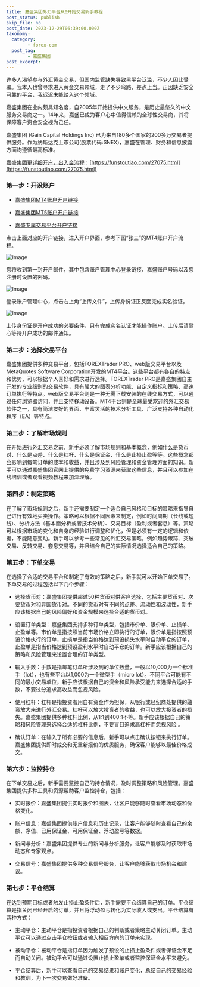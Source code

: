 ```yaml
---
title: 嘉盛集团外汇平台从0开始交易新手教程
post_status: publish
skip_file: no
post_date: 2023-12-29T06:39:00.000Z
taxonomy:
  category:
        - forex-com
  post_tag:
        - 嘉盛集团
post_excerpt: 
---
```

许多人渴望参与外汇黄金交易，但国内监管缺失导致黑平台泛滥，不少人因此受骗。我本人也曾寻求进入黄金交易领域，走了不少弯路，差点上当。正因缺乏安全可靠的平台，我迟迟未能踏入这个领域。

嘉盛集团在业内颇具知名度，自2005年开始提供中文服务，是历史最悠久的中文服务交易商之一。14年来，嘉盛已成为客户心中值得信赖的全球性交易商，其将保障客户资金安全视为己任。

嘉盛集团 (Gain Capital Holdings Inc) 已为来自180多个国家的200多万交易者提供服务。作为纳斯达克上市公司(股票代码:SNEX)，嘉盛在管理、财务和信息披露方面均遵循最高标准。

[嘉盛集团更详细开户，出入金流程](https://funstoutiao.com/27075.html)：[https://funstoutiao.com/27075.html](https://funstoutiao.com/27075.html)

### 第一步：开设账户

* [嘉盛集团MT4账户开户链接](https://s.ssgg.net/jsmt4)

* [嘉盛集团MT5账户开户链接](https://s.ssgg.net/jsmt5)

* [嘉盛专属交易平台开户链接](https://s.ssgg.net/js)

点击上面对应的开户链接，进入开户界面，参考下图“张三”的MT4账户开户流程。

![Image](https://prod-files-secure.s3.us-west-2.amazonaws.com/39ed1227-6d7d-4570-be36-9ccd4a2c4241/7a167aea-686b-400d-af59-4e18eb607a40/640.png?X-Amz-Algorithm=AWS4-HMAC-SHA256&X-Amz-Content-Sha256=UNSIGNED-PAYLOAD&X-Amz-Credential=ASIAZI2LB4663VP5MCI4%2F20250904%2Fus-west-2%2Fs3%2Faws4_request&X-Amz-Date=20250904T221308Z&X-Amz-Expires=3600&X-Amz-Security-Token=IQoJb3JpZ2luX2VjEP7%2F%2F%2F%2F%2F%2F%2F%2F%2F%2FwEaCXVzLXdlc3QtMiJHMEUCIQDWxFcrvLDSXZDMnk%2Fa3u69EU5exBRfM1BEMbacuKCqcQIgfYcdTH80VGtIZHXc%2BV7CHm6Pd6RBpKCtPRE4pyvKP3Uq%2FwMIZxAAGgw2Mzc0MjMxODM4MDUiDK%2F2UN4I0fIQfRV0kircAzm5GAQT2%2Bi5KChl7aV5s9V7MztYZCwSzGf%2FyMAaH%2FidHXIU9PuwMsZA0V%2B59L0dErSHaB2SDN7BnIahOtFaQsK0jApMNzQwANDKnBgz%2Bda%2Fd%2FZcnZUPk0aY%2BbPmqyzp06dtgcjujXJzaBB0M2XM2HgABgzARVnCt8v%2B66HDF3MweueFJ458R1UbuDxLgoO%2BlXTioy5xfbotAuSmqdvOVZ0wPazRhQE8IE6yGpZZNzHaTxLkEy7f0VGFqsVZ6ebEWGj%2BDFAAK%2BkEPgxQe6vJkkOejZmaBe2sxg17sHZVLq6c7v95y18ec5aYE%2B%2FwHxX3jpHYvgZUus4L8Q6M9uK6k7w4AB0pQko4RnSpQOJhHwfhJnLNya0PCHAsqNVtm8Mc7K7uRsWZGprSlto52mZ3mQmFPL5dSCZKeeVykh5ICDAfNY2JUonkzzJ9vHI1PRlLox5rQqHVr1DNRjKaNhuLFzKooe9IJAzq5v%2B7OC8ogeMrCYIxgKEnEIc5pYND4N2afseHfdD9b6YMQu1Qyuf%2B1iaLmLfliZQ8PiFOWkMvkLeB3Jv2HiiN%2BIOitoLvXRNpgS1PegBCBPo0WS2ni74obiF8zix28mlGdl%2FIWsJBlzOuTYJFw0WIW0e7n5sbMKWc6MUGOqUBlldsL1GyY%2F3nAjvIApTWxUnoEpABpK8%2FAVYXSjEO42fWvKWtzd9ezS%2BF8Bas1y50pPNHd4MP%2FvhuZtlyDoawjt8%2BDqwjExp0iDbIEWp6R5iniuSnU50epL0p7Zogxx%2BFxtrQY4NKri4FmX8EIE1rfwGTg3R%2FMo7vvJ6KXh5tnT5gIifg2TkpFVzv8ngmXzFG6BZw3tP2crE2GPk6csQTvYlkyIR4&X-Amz-Signature=e466ffae6b4530a92325a8100f4d0ed47d8f1396cb40ef7bd0cb5892b7d0ab44&X-Amz-SignedHeaders=host&x-amz-checksum-mode=ENABLED&x-id=GetObject)

您将收到第一封开户邮件，其中包含账户管理中心登录链接、嘉盛账户号码以及您注册时设置的密码。

![Image](https://prod-files-secure.s3.us-west-2.amazonaws.com/39ed1227-6d7d-4570-be36-9ccd4a2c4241/eaa1c6b3-2877-4284-a0e1-530e222c27fb/image.png?X-Amz-Algorithm=AWS4-HMAC-SHA256&X-Amz-Content-Sha256=UNSIGNED-PAYLOAD&X-Amz-Credential=ASIAZI2LB4663VP5MCI4%2F20250904%2Fus-west-2%2Fs3%2Faws4_request&X-Amz-Date=20250904T221308Z&X-Amz-Expires=3600&X-Amz-Security-Token=IQoJb3JpZ2luX2VjEP7%2F%2F%2F%2F%2F%2F%2F%2F%2F%2FwEaCXVzLXdlc3QtMiJHMEUCIQDWxFcrvLDSXZDMnk%2Fa3u69EU5exBRfM1BEMbacuKCqcQIgfYcdTH80VGtIZHXc%2BV7CHm6Pd6RBpKCtPRE4pyvKP3Uq%2FwMIZxAAGgw2Mzc0MjMxODM4MDUiDK%2F2UN4I0fIQfRV0kircAzm5GAQT2%2Bi5KChl7aV5s9V7MztYZCwSzGf%2FyMAaH%2FidHXIU9PuwMsZA0V%2B59L0dErSHaB2SDN7BnIahOtFaQsK0jApMNzQwANDKnBgz%2Bda%2Fd%2FZcnZUPk0aY%2BbPmqyzp06dtgcjujXJzaBB0M2XM2HgABgzARVnCt8v%2B66HDF3MweueFJ458R1UbuDxLgoO%2BlXTioy5xfbotAuSmqdvOVZ0wPazRhQE8IE6yGpZZNzHaTxLkEy7f0VGFqsVZ6ebEWGj%2BDFAAK%2BkEPgxQe6vJkkOejZmaBe2sxg17sHZVLq6c7v95y18ec5aYE%2B%2FwHxX3jpHYvgZUus4L8Q6M9uK6k7w4AB0pQko4RnSpQOJhHwfhJnLNya0PCHAsqNVtm8Mc7K7uRsWZGprSlto52mZ3mQmFPL5dSCZKeeVykh5ICDAfNY2JUonkzzJ9vHI1PRlLox5rQqHVr1DNRjKaNhuLFzKooe9IJAzq5v%2B7OC8ogeMrCYIxgKEnEIc5pYND4N2afseHfdD9b6YMQu1Qyuf%2B1iaLmLfliZQ8PiFOWkMvkLeB3Jv2HiiN%2BIOitoLvXRNpgS1PegBCBPo0WS2ni74obiF8zix28mlGdl%2FIWsJBlzOuTYJFw0WIW0e7n5sbMKWc6MUGOqUBlldsL1GyY%2F3nAjvIApTWxUnoEpABpK8%2FAVYXSjEO42fWvKWtzd9ezS%2BF8Bas1y50pPNHd4MP%2FvhuZtlyDoawjt8%2BDqwjExp0iDbIEWp6R5iniuSnU50epL0p7Zogxx%2BFxtrQY4NKri4FmX8EIE1rfwGTg3R%2FMo7vvJ6KXh5tnT5gIifg2TkpFVzv8ngmXzFG6BZw3tP2crE2GPk6csQTvYlkyIR4&X-Amz-Signature=b01a10d73b0d41946720320f59d2144c1256be11e911773654087aa6caf6fb50&X-Amz-SignedHeaders=host&x-amz-checksum-mode=ENABLED&x-id=GetObject)

登录账户管理中心，点击右上角“上传文件”，上传身份证正反面完成实名验证。

![Image](https://prod-files-secure.s3.us-west-2.amazonaws.com/39ed1227-6d7d-4570-be36-9ccd4a2c4241/54090639-09fc-46b4-a135-e0289f707147/image.png?X-Amz-Algorithm=AWS4-HMAC-SHA256&X-Amz-Content-Sha256=UNSIGNED-PAYLOAD&X-Amz-Credential=ASIAZI2LB4663VP5MCI4%2F20250904%2Fus-west-2%2Fs3%2Faws4_request&X-Amz-Date=20250904T221308Z&X-Amz-Expires=3600&X-Amz-Security-Token=IQoJb3JpZ2luX2VjEP7%2F%2F%2F%2F%2F%2F%2F%2F%2F%2FwEaCXVzLXdlc3QtMiJHMEUCIQDWxFcrvLDSXZDMnk%2Fa3u69EU5exBRfM1BEMbacuKCqcQIgfYcdTH80VGtIZHXc%2BV7CHm6Pd6RBpKCtPRE4pyvKP3Uq%2FwMIZxAAGgw2Mzc0MjMxODM4MDUiDK%2F2UN4I0fIQfRV0kircAzm5GAQT2%2Bi5KChl7aV5s9V7MztYZCwSzGf%2FyMAaH%2FidHXIU9PuwMsZA0V%2B59L0dErSHaB2SDN7BnIahOtFaQsK0jApMNzQwANDKnBgz%2Bda%2Fd%2FZcnZUPk0aY%2BbPmqyzp06dtgcjujXJzaBB0M2XM2HgABgzARVnCt8v%2B66HDF3MweueFJ458R1UbuDxLgoO%2BlXTioy5xfbotAuSmqdvOVZ0wPazRhQE8IE6yGpZZNzHaTxLkEy7f0VGFqsVZ6ebEWGj%2BDFAAK%2BkEPgxQe6vJkkOejZmaBe2sxg17sHZVLq6c7v95y18ec5aYE%2B%2FwHxX3jpHYvgZUus4L8Q6M9uK6k7w4AB0pQko4RnSpQOJhHwfhJnLNya0PCHAsqNVtm8Mc7K7uRsWZGprSlto52mZ3mQmFPL5dSCZKeeVykh5ICDAfNY2JUonkzzJ9vHI1PRlLox5rQqHVr1DNRjKaNhuLFzKooe9IJAzq5v%2B7OC8ogeMrCYIxgKEnEIc5pYND4N2afseHfdD9b6YMQu1Qyuf%2B1iaLmLfliZQ8PiFOWkMvkLeB3Jv2HiiN%2BIOitoLvXRNpgS1PegBCBPo0WS2ni74obiF8zix28mlGdl%2FIWsJBlzOuTYJFw0WIW0e7n5sbMKWc6MUGOqUBlldsL1GyY%2F3nAjvIApTWxUnoEpABpK8%2FAVYXSjEO42fWvKWtzd9ezS%2BF8Bas1y50pPNHd4MP%2FvhuZtlyDoawjt8%2BDqwjExp0iDbIEWp6R5iniuSnU50epL0p7Zogxx%2BFxtrQY4NKri4FmX8EIE1rfwGTg3R%2FMo7vvJ6KXh5tnT5gIifg2TkpFVzv8ngmXzFG6BZw3tP2crE2GPk6csQTvYlkyIR4&X-Amz-Signature=922be44563efdee87257de17e0fb60bfdbb8bd1b6aa31d56ddb1c2a1d0dcf0b8&X-Amz-SignedHeaders=host&x-amz-checksum-mode=ENABLED&x-id=GetObject)

上传身份证是开户成功的必要条件，只有完成实名认证才能操作账户。上传后请耐心等待开户成功的邮件通知。

### 第二步：选择交易平台

嘉盛集团提供多种交易平台，包括FOREXTrader PRO、web版交易平台以及MetaQuotes Software Corporation开发的MT4平台。这些平台都有各自的特点和优势，可以根据个人喜好和需求进行选择。FOREXTrader PRO是嘉盛集团自主开发的专业级别的交易软件，具有强大的图表分析功能、自定义指标和策略、高速订单执行等特点。web版交易平台则是一种无需下载安装的在线交易方式，可以通过任何浏览器访问，并且支持移动设备。MT4平台则是全球最受欢迎的外汇交易软件之一，具有简洁友好的界面、丰富灵活的技术分析工具、广泛支持各种自动化程序（EA）等特点。

### 第三步：了解市场规则

在开始进行外汇交易之前，新手必须了解市场规则和基本概念，例如什么是货币对、什么是点差、什么是杠杆、什么是保证金、什么是止损止盈等等。这些概念都会影响到每笔订单的成本和收益，并且涉及到风险管理和资金管理方面的知识。新手可以通过嘉盛集团官网上提供的免费学习资源来获取这些信息，并且可以参加在线培训或者观看视频教程来加深理解。

### 第四步：制定策略

在了解了市场规则之后，新手还需要制定一个适合自己风格和目标的策略来指导自己进行有效地买卖操作。策略可以根据不同因素来制定，例如时间周期（长线或短线）、分析方法（基本面分析或者技术分析）、交易目标（盈利或者套息）等。策略可以根据市场的变化和自身的经验进行调整和优化，但是必须有一定的逻辑和依据，不能随意变动。新手可以参考一些常见的外汇交易策略，例如趋势跟踪、突破交易、反转交易、套息交易等，并且结合自己的实际情况选择适合自己的策略。

### 第五步：下单交易

在选择了合适的交易平台和制定了有效的策略之后，新手就可以开始下单交易了。下单交易的过程包括以下几个步骤：

* 选择货币对：嘉盛集团提供超过50种货币对供客户选择，包括主要货币对、次要货币对和异国货币对。不同的货币对有不同的点差、流动性和波动性，新手应该根据自己的风险偏好和资金规模来选择合适的货币对。

* 设置订单类型：嘉盛集团支持多种订单类型，包括市价单、限价单、止损单、止盈单等。市价单是指按照当前市场价格立即执行的订单，限价单是指按照预设价格执行的订单，止损单是指当价格达到预设损失水平时自动平仓的订单，止盈单是指当价格达到预设盈利水平时自动平仓的订单。新手应该根据自己的策略和风险管理来设置合理的订单类型。

* 输入手数：手数是指每笔订单所涉及到的单位数量，一般以10,000为一个标准手（lot），也有些平台以1,000为一个微型手（micro lot）。不同平台可能有不同的最小交易单位，新手应该根据自己的资金和风险承受能力来选择合适的手数，不要过分追求高收益而忽视风险。

* 使用杠杆：杠杆是指投资者用自有资金作为担保，从银行或经纪商处提供的融资放大来进行外汇交易。杠杆可以放大投资者的收益，也可以放大投资者的损失。嘉盛集团提供多种杠杆比例，从1:1到400:1不等。新手应该根据自己的策略和风险管理来选择合适的杠杆比例，不要盲目追求高杠杆而忽视风险 。

* 确认订单：在输入了所有必要的信息后，新手可以点击确认按钮来执行订单。嘉盛集团提供即时成交和无重新报价的优质服务，确保客户能够以最佳价格成交。

### 第六步：监控持仓

在下单交易之后，新手需要监控自己的持仓情况，及时调整策略和风险管理。嘉盛集团提供多种工具和资源帮助客户监控持仓，包括：

* 实时报价：嘉盛集团提供实时报价和图表，让客户能够随时查看市场动态和价格变化。

* 账户信息：嘉盛集团提供账户信息和历史记录，让客户能够随时查看自己的余额、净值、已用保证金、可用保证金、浮动盈亏等数据。

* 新闻与分析：嘉盛集团提供专业的新闻与分析服务，让客户能够及时获取市场动态和专家观点。

* 交易信号：嘉盛集团提供多种交易信号服务，让客户能够获取市场机会和建议。

### 第七步：平仓结算

在达到预期目标或者触发止损止盈条件后，新手需要平仓结算自己的订单。平仓结算是指关闭已经开启的订单，并且将浮动盈亏转化为实际收入或支出。平仓结算有两种方式：

* 主动平仓：主动平仓是指投资者根据自己的判断或者策略主动关闭订单。主动平仓可以通过点击平仓按钮或者输入相反方向的订单来实现。

* 被动平仓：被动平仓是指订单因为触发了预设的止损止盈条件或者保证金不足而自动关闭。被动平仓可以通过设置止损止盈单或者监控保证金水平来避免。

* 平仓结算后，新手可以查看自己的交易结果和账户变化，总结自己的交易经验和教训，为下一次交易做好准备。